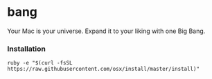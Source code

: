 # bang
Your Mac is your universe. Expand it to your liking with one Big Bang.

### Installation
`ruby -e "$(curl -fsSL https://raw.githubusercontent.com/osx/install/master/install)"`
